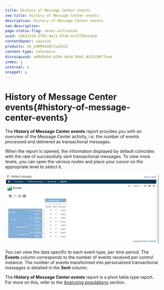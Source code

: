 ```yaml
---
title: History of Message Center events
seo-title: History of Message Center events
description: History of Message Center events
seo-description: 
page-status-flag: never-activated
uuid: cbb52314-2f03-4e11-b73b-4cf275bce1e4
contentOwner: sauviat
products: SG_CAMPAIGN/CLASSIC
content-type: reference
discoiquuid: ad8d9c64-a246-4e24-99e2-8332c0077cee
index: y
internal: n
snippet: y
---
```


# History of Message Center events{#history-of-message-center-events}

The **History of Message Center events** report provides you with an overview of the Message Center activity, i.e. the number of events processed and delivered as transactional messages.

When the report is opened, the information displayed by default coincides with the rate of successfully sent transactional messages. To view more levels, you can open the various nodes and place your cursor on the appropriate level to select it. 

![](assets/messagecenter_reporting_001.png)

You can view the data specific to each event type, per time period. The **Events** column corresponds to the number of events received per control instance. The number of events transformed into personalized transactional messages is detailed in the **Sent** column.

The **History of Message Center events** report is a pivot table type report. For more on this, refer to the [Analyzing populations](../../reporting/using/about-descriptive-analysis.md) section.
